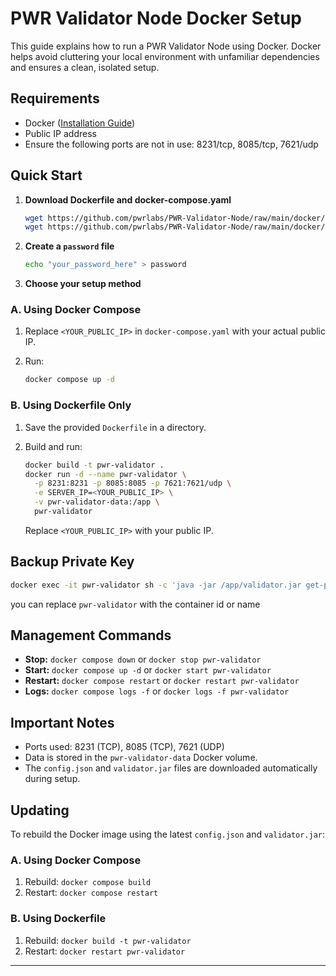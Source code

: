 # PWR Validator Node Docker Setup

This guide explains how to run a PWR Validator Node using Docker. Docker helps avoid cluttering your local environment with unfamiliar dependencies and ensures a clean, isolated setup.

## Requirements

- Docker ([Installation Guide](https://docs.docker.com/engine/install/))
- Public IP address
- Ensure the following ports are not in use: 8231/tcp, 8085/tcp, 7621/udp

## Quick Start

1. **Download Dockerfile and docker-compose.yaml**

   ```bash
   wget https://github.com/pwrlabs/PWR-Validator-Node/raw/main/docker/Dockerfile
   wget https://github.com/pwrlabs/PWR-Validator-Node/raw/main/docker/docker-compose.yaml
   ```

2. **Create a `password` file**

   ```bash
   echo "your_password_here" > password
   ```

3. **Choose your setup method**

### A. Using Docker Compose

1. Replace `<YOUR_PUBLIC_IP>` in `docker-compose.yaml` with your actual public IP.
2. Run:

   ```bash
   docker compose up -d
   ```

### B. Using Dockerfile Only

1. Save the provided `Dockerfile` in a directory.
2. Build and run:

   ```bash
   docker build -t pwr-validator .
   docker run -d --name pwr-validator \
     -p 8231:8231 -p 8085:8085 -p 7621:7621/udp \
     -e SERVER_IP=<YOUR_PUBLIC_IP> \
     -v pwr-validator-data:/app \
     pwr-validator
   ```

   Replace `<YOUR_PUBLIC_IP>` with your public IP.

## Backup Private Key
```bash
docker exec -it pwr-validator sh -c 'java -jar /app/validator.jar get-private-key password'
```
you can replace  `pwr-validator` with the container id or name

## Management Commands 

- **Stop:** `docker compose down` or `docker stop pwr-validator`
- **Start:** `docker compose up -d` or `docker start pwr-validator`
- **Restart:** `docker compose restart` or `docker restart pwr-validator`
- **Logs:** `docker compose logs -f` or `docker logs -f pwr-validator`

## Important Notes

- Ports used: 8231 (TCP), 8085 (TCP), 7621 (UDP)
- Data is stored in the `pwr-validator-data` Docker volume.
- The `config.json` and `validator.jar` files are downloaded automatically during setup.

## Updating

To rebuild the Docker image using the latest `config.json` and `validator.jar`:

### A. Using Docker Compose

1. Rebuild: `docker compose build`
2. Restart: `docker compose restart`

### B. Using Dockerfile

1. Rebuild: `docker build -t pwr-validator`
2. Restart: `docker restart pwr-validator`

---
